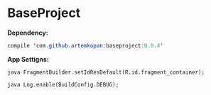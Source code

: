 # BaseProject

<b>Dependency:</b>
```java
compile 'com.github.artemkopan:baseproject:0.0.4'
```

<b>App Settigns:</b>

```java FragmentBuilder.setIdResDefault(R.id.fragment_container); ```

```java Log.enable(BuildConfig.DEBUG); ```
